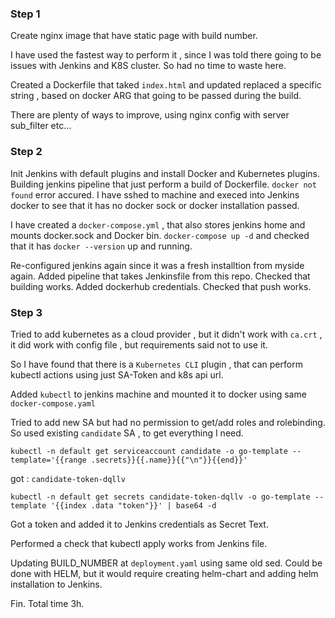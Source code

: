 

### Step 1
Create nginx image that have static page with build number.

I have used the fastest way to perform it , since I was told there going to be issues with Jenkins and K8S cluster. So had no time to waste here.

Created a Dockerfile that taked `index.html` and updated replaced a specific string , based on docker ARG that going to be passed during the build.

There are plenty of ways to improve, using nginx config with server sub_filter etc...

### Step 2
Init Jenkins with default plugins and install Docker and Kubernetes plugins.
Building jenkins pipeline that just perform a build of Dockerfile.
`docker not found` error accured.
I have sshed to machine and execed into Jenkins docker to see that it has no docker sock or docker installation passed.

I have created a `docker-compose.yml` , that also stores jenkins home and mounts docker.sock and Docker bin.
`docker-compose up -d` and checked that it has `docker --version` up and running.


Re-configured jenkins again since it was a fresh installtion from myside again.
Added pipeline that takes Jenkinsfile from this repo.
Checked that building works.
Added dockerhub credentials.
Checked that push works.

### Step 3
Tried to add kubernetes as a cloud provider , but it didn't work with `ca.crt` , it did work with config file , but requirements said not to use it.

So I have found that there is a `Kubernetes CLI` plugin , that can perform kubectl actions using just SA-Token and k8s api url.

Added `kubectl` to jenkins machine and mounted it to docker using same `docker-compose.yaml`

Tried to add new SA but had no permission to get/add roles and rolebinding.
So used existing `candidate` SA , to get everything I need.

```
kubectl -n default get serviceaccount candidate -o go-template --template='{{range .secrets}}{{.name}}{{"\n"}}{{end}}'
```

got : `candidate-token-dqllv`

```
kubectl -n default get secrets candidate-token-dqllv -o go-template --template '{{index .data "token"}}' | base64 -d
```

Got a token and added it to Jenkins credentials as Secret Text.

Performed a check that kubectl apply works from Jenkins file.

Updating BUILD_NUMBER at `deployment.yaml` using same old sed.
Could be done with HELM, but it would require creating helm-chart and adding helm installation to Jenkins.


Fin. Total time 3h.


